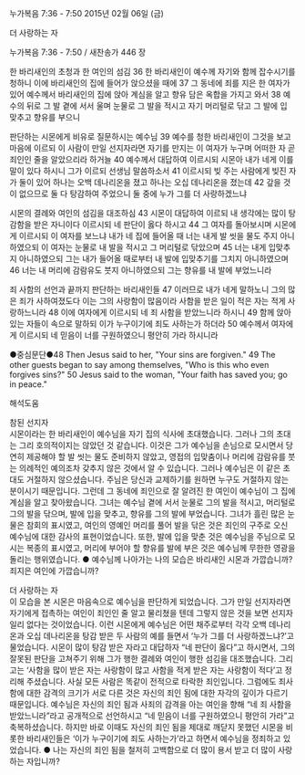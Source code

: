 누가복음 7:36 - 7:50 
2015년 02월 06일 (금)

더 사랑하는 자



누가복음 7:36 - 7:50 / 새찬송가 446 장


한 바리새인의 초청과 한 여인의 섬김 
36 한 바리새인이 예수께 자기와 함께 잡수시기를 청하니 이에 바리새인의 집에 들어가 앉으셨을 때에 37 그 동네에 죄를 지은 한 여자가 있어 예수께서 바리새인의 집에 앉아 계심을 알고 향유 담은 옥합을 가지고 와서 38 예수의 뒤로 그 발 곁에 서서 울며 눈물로 그 발을 적시고 자기 머리털로 닦고 그 발에 입 맞추고 향유를 부으니 

판단하는 시몬에게 비유로 질문하시는 예수님
39 예수를 청한 바리새인이 그것을 보고 마음에 이르되 이 사람이 만일 선지자라면 자기를 만지는 이 여자가 누구며 어떠한 자 곧 죄인인 줄을 알았으리라 하거늘 40 예수께서 대답하여 이르시되 시몬아 내가 네게 이를 말이 있다 하시니 그가 이르되 선생님 말씀하소서 41 이르시되 빚 주는 사람에게 빚진 자가 둘이 있어 하나는 오백 데나리온을 졌고 하나는 오십 데나리온을 졌는데 42 갚을 것이 없으므로 둘 다 탕감하여 주었으니 둘 중에 누가 그를 더 사랑하겠느냐 

시몬의 결례와 여인의 섬김을 대조하심 
43 시몬이 대답하여 이르되 내 생각에는 많이 탕감함을 받은 자니이다 이르시되 네 판단이 옳다 하시고 44 그 여자를 돌아보시며 시몬에게 이르시되 이 여자를 보느냐 내가 네 집에 들어올 때 너는 내게 발 씻을 물도 주지 아니하였으되 이 여자는 눈물로 내 발을 적시고 그 머리털로 닦았으며 45 너는 내게 입맞추지 아니하였으되 그는 내가 들어올 때로부터 내 발에 입맞추기를 그치지 아니하였으며 46 너는 내 머리에 감람유도 붓지 아니하였으되 그는 향유를 내 발에 부었느니라 

죄 사함의 선언과 끝까지 판단하는 바리새인들 
47 이러므로 내가 네게 말하노니 그의 많은 죄가 사하여졌도다 이는 그의 사랑함이 많음이라 사함을 받은 일이 적은 자는 적게 사랑하느니라 48 이에 여자에게 이르시되 네 죄 사함을 받았느니라 하시니 49 함께 앉아 있는 자들이 속으로 말하되 이가 누구이기에 죄도 사하는가 하더라 50 예수께서 여자에게 이르시되 네 믿음이 너를 구원하였으니 평안히 가라 하시니라 

●중심문단●48 Then Jesus said to her, "Your sins are forgiven." 49 The other guests began to say among themselves, "Who is this who even forgives sins?" 50 Jesus said to the woman, "Your faith has saved you; go in peace."

해석도움





참된 선지자  
시몬이라는 한 바리새인이 예수님을 자기 집의 식사에 초대했습니다. 그러나 그의 초대는 그리 호의적이지는 않았던 것 같습니다. 이것은 그가 예수님을 손님으로 모시면서 당연히 제공해야 할 발 씻는 물도 준비하지 않았고, 영접의 입맞춤이나 머리에 감람유를 붓는 의례적인 예의조차 갖추지 않은 것에서 알 수 있습니다. 그러나 예수님은 이 같은 초대도 거절하지 않으셨습니다. 주님은 당신과 교제하기를 원하면 누구도 거절하지 않는 분이시기 때문입니다. 그런데 그 동네에 죄인으로 잘 알려진 한 여인이 예수님이 그 집에 계심을 알고 찾아왔습니다. 그녀는 예수님 곁에 서서 눈물로 그의 발을 적시고, 머리털로 그의 발을 닦으며, 발에 입을 맞추고, 향유를 그의 발에 부었습니다. 그녀가 흘린 많은 눈물은 참회의 표시였고, 여인의 영예인 머리를 풀어 발을 닦은 것은 죄인의 구주로 오신 예수님에 대한 감사의 표현이었습니다. 또한, 발에 입을 맞춘 것은 예수님을 주님으로 모시는 복종의 표시였고, 머리에 부어야 할 향유를 발에 부은 것은 예수님께 무한한 영광을 돌리는 행위였습니다. 
● 예수님께 나아가는 나의 모습은 바리새인 시몬과 가깝습니까? 죄지은 여인에 가깝습니까? 

더 사랑하는 자  
이 모습을 본 시몬은 마음속으로 예수님을 판단하게 되었습니다. 그가 만일 선지자라면 자기에게 접촉하는 여인이 죄인인 줄 알고 물리쳤을 텐데 그렇지 않은 것을 보면 선지자일리 없다는 것이었습니다. 이런 시몬에게 예수님은 어떤 채주로부터 각각 오백 데나리온과 오십 데나리온을 탕감 받은 두 사람의 예를 들면서 ‘누가 그를 더 사랑하겠느냐?’고 물었습니다. 시몬이 많이 탕감 받은 자라고 대답하자 “네 판단이 옳다”고 하시면서, 그의 잘못된 판단을 고쳐주기 위해 그가 행한 결례와 여인이 행한 섬김을 대조했습니다. 그리고는 ‘사함을 많이 받은 자는 사랑함이 많고 사함을 적게 받은 자는 사랑함이 적다’고 정리해 주셨습니다. 사실 모든 사람은 똑같이 전적으로 타락한 죄인입니다. 그럼에도 죄사함에 대한 감격의 크기가 서로 다른 것은 자신의 죄인 됨에 대한 자각의 깊이가 다르기 때문입니다. 예수님은 자신의 죄인 됨과 사죄의 감격을 아는 여인을 향해 “네 죄 사함을 받았느니라”라고 공개적으로 선언하시고 “네 믿음이 너를 구원하였으니 평안히 가라”고 축복하셨습니다. 하지만 바로 이때도 자신의 죄인 됨을 제대로 깨닫지 못했던 시몬을 비롯한 바리새인들은 ‘이가 누구이기에 죄도 사하는가’라고 하면서 예수님을 정죄하고 있었습니다.
● 나는 자신의 죄인 됨을 철저히 고백함으로 더 많이 용서 받고 더 많이 사랑하는 자입니까?